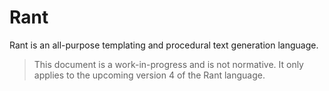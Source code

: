 # Rant

Rant is an all-purpose templating and procedural text generation language.

> This document is a work-in-progress and is not normative.
> It only applies to the upcoming version 4 of the Rant language.